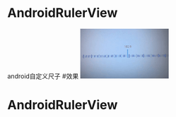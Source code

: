 # AndroidRulerView
android自定义尺子
#效果
![image](https://raw.githubusercontent.com/daxiangzaici/AndroidRulerView/master/gif/AndroidRulerView.gif)
# AndroidRulerView
